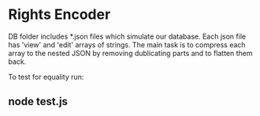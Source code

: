 # Rights Encoder

DB folder includes *.json files which simulate our database. Each json file has 'view' and 'edit' arrays of strings. The main task is to compress each array to the nested JSON by removing dublicating parts and to flatten them back.

To test for equality run:
## node test.js
